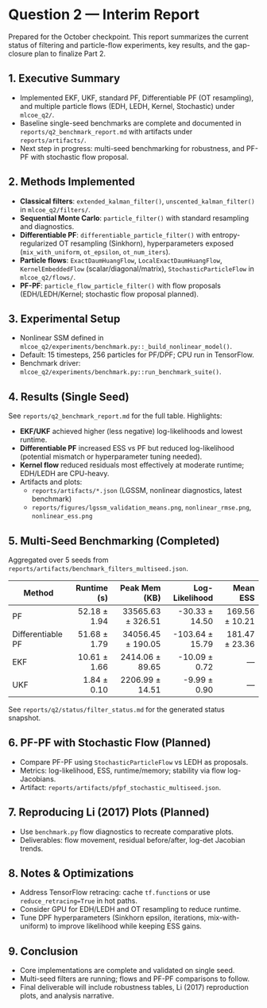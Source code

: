 # Question 2 — Interim Report

Prepared for the October checkpoint. This report summarizes the current status of filtering and particle-flow experiments, key results, and the gap-closure plan to finalize Part 2.

## 1. Executive Summary
- Implemented EKF, UKF, standard PF, Differentiable PF (OT resampling), and multiple particle flows (EDH, LEDH, Kernel, Stochastic) under `mlcoe_q2/`.
- Baseline single-seed benchmarks are complete and documented in `reports/q2_benchmark_report.md` with artifacts under `reports/artifacts/`.
- Next step in progress: multi-seed benchmarking for robustness, and PF-PF with stochastic flow proposal.

## 2. Methods Implemented
- **Classical filters**: `extended_kalman_filter()`, `unscented_kalman_filter()` in `mlcoe_q2/filters/`.
- **Sequential Monte Carlo**: `particle_filter()` with standard resampling and diagnostics.
- **Differentiable PF**: `differentiable_particle_filter()` with entropy-regularized OT resampling (Sinkhorn), hyperparameters exposed (`mix_with_uniform`, `ot_epsilon`, `ot_num_iters`).
- **Particle flows**: `ExactDaumHuangFlow`, `LocalExactDaumHuangFlow`, `KernelEmbeddedFlow` (scalar/diagonal/matrix), `StochasticParticleFlow` in `mlcoe_q2/flows/`.
- **PF-PF**: `particle_flow_particle_filter()` with flow proposals (EDH/LEDH/Kernel; stochastic flow proposal planned).

## 3. Experimental Setup
- Nonlinear SSM defined in `mlcoe_q2/experiments/benchmark.py::_build_nonlinear_model()`.
- Default: 15 timesteps, 256 particles for PF/DPF; CPU run in TensorFlow.
- Benchmark driver: `mlcoe_q2/experiments/benchmark.py::run_benchmark_suite()`.

## 4. Results (Single Seed)
See `reports/q2_benchmark_report.md` for the full table. Highlights:
- **EKF/UKF** achieved higher (less negative) log-likelihoods and lowest runtime.
- **Differentiable PF** increased ESS vs PF but reduced log-likelihood (potential mismatch or hyperparameter tuning needed).
- **Kernel flow** reduced residuals most effectively at moderate runtime; EDH/LEDH are CPU-heavy.
- Artifacts and plots:
  - `reports/artifacts/*.json` (LGSSM, nonlinear diagnostics, latest benchmark)
  - `reports/figures/lgssm_validation_means.png`, `nonlinear_rmse.png`, `nonlinear_ess.png`

## 5. Multi-Seed Benchmarking (Completed)
Aggregated over 5 seeds from `reports/artifacts/benchmark_filters_multiseed.json`.

| Method | Runtime (s) | Peak Mem (KB) | Log-Likelihood | Mean ESS |
| --- | ---: | ---: | ---: | ---: |
| PF | 52.18 ± 1.94 | 33565.63 ± 326.51 | -30.33 ± 14.50 | 169.56 ± 10.21 |
| Differentiable PF | 51.68 ± 1.79 | 34056.45 ± 190.05 | -103.64 ± 15.79 | 181.47 ± 23.36 |
| EKF | 10.61 ± 1.66 | 2414.06 ± 89.65 | -10.09 ± 0.72 | — |
| UKF | 1.84 ± 0.10 | 2206.99 ± 14.51 | -9.99 ± 0.90 | — |

See `reports/q2/status/filter_status.md` for the generated status snapshot.

## 6. PF-PF with Stochastic Flow (Planned)
- Compare PF-PF using `StochasticParticleFlow` vs LEDH as proposals.
- Metrics: log-likelihood, ESS, runtime/memory; stability via flow log-Jacobians.
- Artifact: `reports/artifacts/pfpf_stochastic_multiseed.json`.

## 7. Reproducing Li (2017) Plots (Planned)
- Use `benchmark.py` flow diagnostics to recreate comparative plots.
- Deliverables: flow movement, residual before/after, log-det Jacobian trends.

## 8. Notes & Optimizations
- Address TensorFlow retracing: cache `tf.function`s or use `reduce_retracing=True` in hot paths.
- Consider GPU for EDH/LEDH and OT resampling to reduce runtime.
- Tune DPF hyperparameters (Sinkhorn epsilon, iterations, mix-with-uniform) to improve likelihood while keeping ESS gains.

## 9. Conclusion
- Core implementations are complete and validated on single seed.
- Multi-seed filters are running; flows and PF-PF comparisons to follow.
- Final deliverable will include robustness tables, Li (2017) reproduction plots, and analysis narrative.
